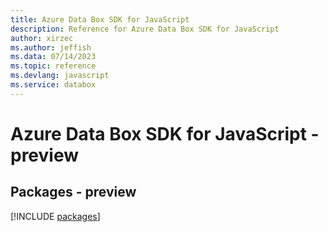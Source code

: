 ```yaml
---
title: Azure Data Box SDK for JavaScript
description: Reference for Azure Data Box SDK for JavaScript
author: xirzec
ms.author: jeffish
ms.data: 07/14/2023
ms.topic: reference
ms.devlang: javascript
ms.service: databox
---
```

# Azure Data Box SDK for JavaScript - preview
## Packages - preview
[!INCLUDE [packages](data-box-index.md)]